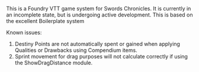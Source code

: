 This is a Foundry VTT game system for Swords Chronicles. It is currently in an incomplete state, but is undergoing active development. 
This is based on the excellent Boilerplate system

Known issues:
1. Destiny Points are not automatically spent or gained when applying Qualities or Drawbacks using Compendium items. 
2. Sprint movement for drag purposes will not calculate correctly if using the ShowDragDistance module.
